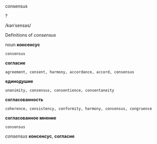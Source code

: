 consensus

?

/kənˈsensəs/

Definitions of _consensus_

noun
**консенсус**

    consensus
**согласие**

    agreement, consent, harmony, accordance, accord, consensus
**единодушие**

    unanimity, consensus, consentience, consentaneity
**согласованность**

    coherence, consistency, conformity, harmony, consensus, congruence
**согласованное мнение**

    consensus

_consensus_
**консенсус**, **согласие**
